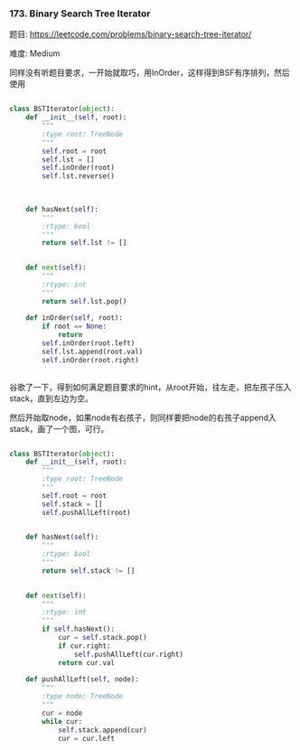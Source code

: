 ### 173. Binary Search Tree Iterator

题目:
<https://leetcode.com/problems/binary-search-tree-iterator/>


难度:
Medium


同样没有听题目要求，一开始就取巧，用InOrder，这样得到BSF有序排列，然后使用


```python

class BSTIterator(object):
    def __init__(self, root):
        """
        :type root: TreeNode
        """
        self.root = root
        self.lst = []
        self.inOrder(root)
        self.lst.reverse()
            
        

    def hasNext(self):
        """
        :rtype: bool
        """
        return self.lst != []
        

    def next(self):
        """
        :rtype: int
        """
        return self.lst.pop()
    
    def inOrder(self, root):
        if root == None:
            return
        self.inOrder(root.left)
        self.lst.append(root.val)
        self.inOrder(root.right)
        
```

谷歌了一下，得到如何满足题目要求的hint，从root开始，往左走，把左孩子压入stack，直到左边为空。

然后开始取node，如果node有右孩子，则同样要把node的右孩子append入stack，画了一个图，可行。





```python

class BSTIterator(object):
    def __init__(self, root):
        """
        :type root: TreeNode
        """
        self.root = root
        self.stack = []
        self.pushAllLeft(root)
        

    def hasNext(self):
        """
        :rtype: bool
        """
        return self.stack != []
        

    def next(self):
        """
        :rtype: int
        """
        if self.hasNext():
            cur = self.stack.pop()
            if cur.right:
                self.pushAllLeft(cur.right)
            return cur.val
            
    def pushAllLeft(self, node):
        """
        :type node: TreeNode
        """
        cur = node
        while cur:
            self.stack.append(cur)
            cur = cur.left
```
